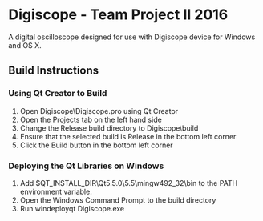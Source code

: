 # Digiscope - Team Project II 2016
A digital oscilloscope designed for use with Digiscope device for Windows and OS X. 

## Build Instructions
### Using Qt Creator to Build
1. Open Digiscope\Digiscope.pro using Qt Creator
2. Open the Projects tab on the left hand side
3. Change the Release build directory to Digiscope\build
4. Ensure that the selected build is Release in the bottom left corner
5. Click the Build button in the bottom left corner

### Deploying the Qt Libraries on Windows
1. Add $QT_INSTALL_DIR\Qt5.5.0\5.5\mingw492_32\bin to the PATH environment variable.
2. Open the Windows Command Prompt to the build directory 
3. Run windeployqt Digiscope.exe 

